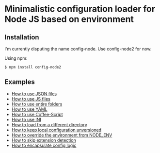 # Minimalistic configuration loader for Node JS based on environment

## Installation

I'm currently disputing the name config-node. Use config-node2 for now.

Using npm:

    $ npm install config-node2

## Examples

- [How to use JSON files](examples/json)
- [How to use JS files](examples/js)
- [How to use entire folders](examples/folder)
- [How to use YAML](examples/yaml)
- [How to use Coffee-Script](examples/coffee)
- [How to use INI](examples/ini)
- [How to load from a different directory](examples/custom-dir)
- [How to keep local configuration unversioned](examples/unversioned)
- [How to override the environment from NODE_ENV](examples/environment)
- [How to skip extension detection](examples/extension)
- [How to encapsulate config logic](examples/encapsulate)
